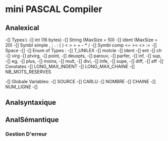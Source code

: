 # mini PASCAL Compiler

## Analexical
-[] Types:\\
    -[] int (16 bytes)
    -[] String (MaxSize = 50)
    -[] ident (MaxSize = 20)
    -[] Symbl simple , ; . : ( ) < > = + - * / 
    -[] Symbl comp <= >= <> :=
    -[] Space 
    -[] 
-[] Enum of Types :
    -[] T_UNILEX
        -[] motcle
        -[] ident
        -[] ent
        -[] ch
        -[] virg 
        -[] ptvirg, 
        -[] point, 
        -[] deuxpts, 
        -[] parouv, 
        -[] parfer, 
        -[] inf, 
        -[] sup, 
        -[] eg, 
        -[] plus, 
        -[] moins, 
        -[] mult, 
        -[] divi, 
        -[] infe, 
        -[] supe,
        -[] diff, 
        -[] aff
-[] Constates
    -[] LONG_MAX_INDENT
    -[] LONG_MAX_CHAINE
    -[] NB_MOTS_RESERVES

-[] Globale Variables:
    -[] SOURCE
    -[] CARLU
    -[] NOMBRE
    -[] CHAINE
    -[] NUM_LIGNE
    -[] 
##  Analsyntaxique



## AnalSémantique


### Gestion D'erreur
